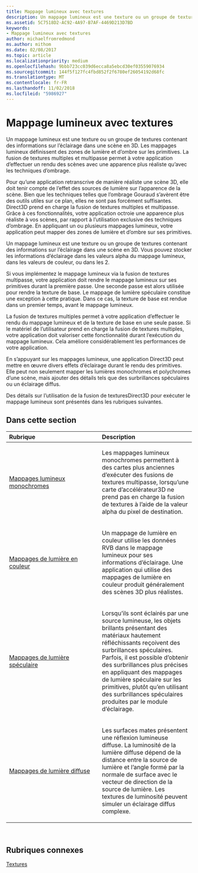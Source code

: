 ```yaml
---
title: Mappage lumineux avec textures
description: Un mappage lumineux est une texture ou un groupe de textures contenant des informations sur l’éclairage dans une scène en 3D.
ms.assetid: 5C7518D2-AC92-4A97-B7AF-4469D213D7BD
keywords:
- Mappage lumineux avec textures
author: michaelfromredmond
ms.author: mithom
ms.date: 02/08/2017
ms.topic: article
ms.localizationpriority: medium
ms.openlocfilehash: 9bbb723cc039d6ecca8a5ebcd30ef03559076934
ms.sourcegitcommit: 144f5f127fc4fbd852f2f6780ef26054192d68fc
ms.translationtype: MT
ms.contentlocale: fr-FR
ms.lasthandoff: 11/02/2018
ms.locfileid: "5986927"
---
```

# <a name="light-mapping-with-textures"></a>Mappage lumineux avec textures


Un mappage lumineux est une texture ou un groupe de textures contenant des informations sur l’éclairage dans une scène en 3D. Les mappages lumineux définissent des zones de lumière et d’ombre sur les primitives. La fusion de textures multiples et multipasse permet à votre application d’effectuer un rendu des scènes avec une apparence plus réaliste qu’avec les techniques d’ombrage.

Pour qu’une application retranscrive de manière réaliste une scène 3D, elle doit tenir compte de l’effet des sources de lumière sur l’apparence de la scène. Bien que les techniques telles que l’ombrage Gouraud s’avèrent être des outils utiles sur ce plan, elles ne sont pas forcément suffisantes. Direct3D prend en charge la fusion de textures multiples et multipasse. Grâce à ces fonctionnalités, votre application octroie une apparence plus réaliste à vos scènes, par rapport à l’utilisation exclusive des techniques d’ombrage. En appliquant un ou plusieurs mappages lumineux, votre application peut mapper des zones de lumière et d’ombre sur ses primitives.

Un mappage lumineux est une texture ou un groupe de textures contenant des informations sur l’éclairage dans une scène en 3D. Vous pouvez stocker les informations d’éclairage dans les valeurs alpha du mappage lumineux, dans les valeurs de couleur, ou dans les 2.

Si vous implémentez le mappage lumineux via la fusion de textures multipasse, votre application doit rendre le mappage lumineux sur ses primitives durant la première passe. Une seconde passe est alors utilisée pour rendre la texture de base. Le mappage de lumière spéculaire constitue une exception à cette pratique. Dans ce cas, la texture de base est rendue dans un premier temps, avant le mappage lumineux.

La fusion de textures multiples permet à votre application d’effectuer le rendu du mappage lumineux et de la texture de base en une seule passe. Si le matériel de l’utilisateur prend en charge la fusion de textures multiples, votre application doit valoriser cette fonctionnalité durant l’exécution du mappage lumineux. Cela améliore considérablement les performances de votre application.

En s’appuyant sur les mappages lumineux, une application Direct3D peut mettre en œuvre divers effets d’éclairage durant le rendu des primitives. Elle peut non seulement mapper les lumières monochromes et polychromes d’une scène, mais ajouter des détails tels que des surbrillances spéculaires ou un éclairage diffus.

Des détails sur l’utilisation de la fusion de texturesDirect3D pour exécuter le mappage lumineux sont présentés dans les rubriques suivantes.

## <a name="span-idin-this-sectionspanin-this-section"></a><span id="in-this-section"></span>Dans cette section


<table>
<colgroup>
<col width="50%" />
<col width="50%" />
</colgroup>
<thead>
<tr class="header">
<th align="left">Rubrique</th>
<th align="left">Description</th>
</tr>
</thead>
<tbody>
<tr class="odd">
<td align="left"><p><a href="monochrome-light-maps.md">Mappages lumineux monochromes</a></p></td>
<td align="left"><p>Les mappages lumineux monochromes permettent à des cartes plus anciennes d’exécuter des fusions de textures multipasse, lorsqu’une carte d’accélérateur3D ne prend pas en charge la fusion de textures à l’aide de la valeur alpha du pixel de destination.</p></td>
</tr>
<tr class="even">
<td align="left"><p><a href="color-light-maps.md">Mappages de lumière en couleur</a></p></td>
<td align="left"><p>Un mappage de lumière en couleur utilise les données RVB dans le mappage lumineux pour ses informations d’éclairage. Une application qui utilise des mappages de lumière en couleur produit généralement des scènes 3D plus réalistes.</p></td>
</tr>
<tr class="odd">
<td align="left"><p><a href="specular-light-maps.md">Mappages de lumière spéculaire</a></p></td>
<td align="left"><p>Lorsqu’ils sont éclairés par une source lumineuse, les objets brillants présentant des matériaux hautement réfléchissants reçoivent des surbrillances spéculaires. Parfois, il est possible d’obtenir des surbrillances plus précises en appliquant des mappages de lumière spéculaire sur les primitives, plutôt qu’en utilisant des surbrillances spéculaires produites par le module d’éclairage.</p></td>
</tr>
<tr class="even">
<td align="left"><p><a href="diffuse-light-maps.md">Mappages de lumière diffuse</a></p></td>
<td align="left"><p>Les surfaces mates présentent une réflexion lumineuse diffuse. La luminosité de la lumière diffuse dépend de la distance entre la source de lumière et l’angle formé par la normale de surface avec le vecteur de direction de la source de lumière. Les textures de luminosité peuvent simuler un éclairage diffus complexe.</p></td>
</tr>
</tbody>
</table>

 

## <a name="span-idrelated-topicsspanrelated-topics"></a><span id="related-topics"></span>Rubriques connexes


[Textures](textures.md)

 

 




